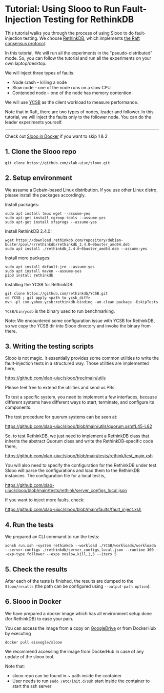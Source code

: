 # Tutorial: Using Slooo to Run Fault-Injection Testing for RethinkDB

This tutorial walks you through the process of using Slooo to do fault-injection testing. We choose [RethinkDB](https://rethinkdb.com/), 
which implements [the Raft consensus protocol](https://raft.github.io/).

In this tutorial, We will run all the experiments in the "pseudo-distributed" mode. So, you can follow the tutorial and run all the experiments on your own laptop/desktop.

We will inject three types of faults:
- Node crash – killing a node
- Slow node – one of the node runs on a slow CPU
- Contended node – one of the node has memory contention

We will use [YCSB](https://github.com/brianfrankcooper/YCSB) as the client workload to measure performance. 

Note that in Raft, there are two types of nodes, leader and follower. In this tutorial, we will inject the faults only to the follower node. You can do the leader experiments yourself.

---
Check out [Slooo in Docker](#slooo_docker) if you want to skip 1 & 2  
## 1. Clone the Slooo repo

```
git clone https://github.com/xlab-uiuc/slooo.git
```

## 2. Setup environment

We assume a Debain-based Linux distribution. If you use other Linux distro, please install the packages accordingly.

Install packages:
```
sudo apt install tmux wget --assume-yes
sudo apt-get install cgroup-tools --assume-yes
sudo apt-get install xfsprogs --assume-yes
```

Install RethinkDB 2.4.0:
```
wget https://download.rethinkdb.com/repository/debian-buster/pool/r/rethinkdb/rethinkdb_2.4.0~0buster_amd64.deb
sudo apt install ./rethinkdb_2.4.0~0buster_amd64.deb --assume-yes
```

Install more packages:
```
sudo apt install default-jre --assume-yes
sudo apt install maven --assume-yes
pip3 install rethinkdb
```

Installing the YCSB for RethinkDB:
```
git clone https://github.com/rethinkdb/YCSB.git
cd YCSB ; git apply <path to ycsb_diff>
mvn -pl com.yahoo.ycsb:rethinkdb-binding -am clean package -DskipTests
```
`YCSB/bin/ycsb` is the binary used to run benchmarking.

Note: We encountered some configuration issue with YCSB for RethinkDB, so we copy the YCSB dir into Slooo directory and invoke the binary from there.


## 3. Writing the testing scripts

Slooo is not magic. It essentially provides some common utilities to write the fault-injection tests in a structured way. Those utilities are implemented here,

https://github.com/xlab-uiuc/slooo/tree/main/utils

Please feel free to extend the utilities and send us PRs.

To test a specific system, you need to implement a few interfaces, because different systems have different ways to start, terminate, and configure its components. 

The test procedure for quorum systems can be seen at: 

https://github.com/xlab-uiuc/slooo/blob/main/utils/quorum.xsh#L45-L62

So, to test RethinkDB, we just need to implement a RethinkDB class that inherits the abstract Quorum class and write the RethinkDB-specific code there,

https://github.com/xlab-uiuc/slooo/blob/main/tests/rethink/test_main.xsh

You will also need to specify the configuration for the RethinkDB under test. Slooo will parse the configurations and load them to the RethinkDB instances. The configuration file for a local test is,

https://github.com/xlab-uiuc/slooo/blob/main/tests/rethink/server_configs_local.json


If you want to inject more faults, check:

https://github.com/xlab-uiuc/slooo/blob/main/faults/fault_inject.xsh


## 4. Run the tests

We prepared an CLI command to run the tests:
```
xonsh run.xsh –system rethinkdb --workload ./YCSB/workloads/workloada --server-configs ./rethinkdb/server_configs_local.json --runtime 300 --exp-type follower --exps noslow,kill,1,5 --iters 5
```

## 5. Check the results

After each of the tests is finished, the results are dumped to the `Slooo/results` (the path can be configured using `--output-path option`).

<span id="slooo_docker"></span>

## 6. Slooo in Docker
We have prepared a docker image which has all environment setup done (for RethinkDB) to ease your pain. 

You can access the image from a copy on [GoogleDrive](https://drive.google.com/file/d/1DaJuOh2rXvvXfBAoPWzjTtMPbSgxaJ4Z/view?usp=sharing) or from DockerHub by executing 
```
docker pull eisvogle/slooo
```
We recommend accessing the image from DockerHub in case of any update of the slooo tool.

Note that:
- slooo repo can be found in ~ path inside the container
- User needs to run `sudo /etc/init.d/ssh` start  inside the container to start the ssh server
